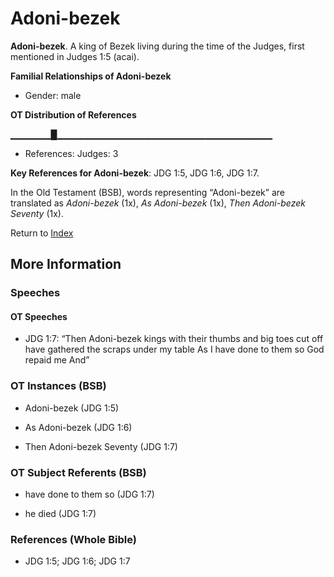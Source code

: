 # Adoni-bezek
**Adoni-bezek**. 
A king of Bezek living during the time of the Judges, first mentioned in Judges 1:5 (acai). 




**Familial Relationships of Adoni-bezek**


* Gender: male


**OT Distribution of References**

▁▁▁▁▁▁█▁▁▁▁▁▁▁▁▁▁▁▁▁▁▁▁▁▁▁▁▁▁▁▁▁▁▁▁▁▁▁▁
* References: Judges: 3



**Key References for Adoni-bezek**: 
JDG 1:5, JDG 1:6, JDG 1:7. 


In the Old Testament (BSB), words representing “Adoni-bezek” are translated as 
*Adoni-bezek* (1x), *As Adoni-bezek* (1x), *Then Adoni-bezek Seventy* (1x). 




Return to [Index](00-Index.md)

## More Information

### Speeches

#### OT Speeches

* JDG 1:7: “Then Adoni-bezek kings with their thumbs and big toes cut off have gathered the scraps under my table As I have done to them so God repaid me And”

### OT Instances (BSB)

* Adoni-bezek (JDG 1:5)

* As Adoni-bezek (JDG 1:6)

* Then Adoni-bezek Seventy (JDG 1:7)



### OT Subject Referents (BSB)

* have done to them so (JDG 1:7)

* he died (JDG 1:7)



### References (Whole Bible)

* JDG 1:5; JDG 1:6; JDG 1:7



